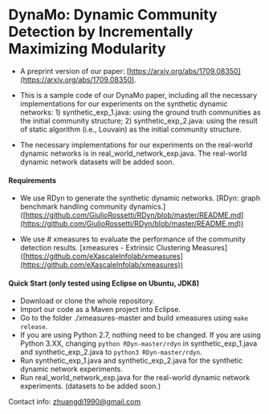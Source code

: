 # DynaMo: Dynamic Community Detection by Incrementally Maximizing Modularity

- A preprint version of our paper: [https://arxiv.org/abs/1709.08350](https://arxiv.org/abs/1709.08350).

- This is a sample code of our DynaMo paper, including all the necessary implementations for our experiments on the synthetic dynamic networks: 1) synthetic_exp_1.java: using the ground truth communities as the initial community structure; 2) synthetic_exp_2.java: using the result of static algorithm (i.e., Louvain) as the initial community structure.  

- The necessary implementations for our experiments on the real-world dynamic networks is in real_world_network_exp.java. The real-world dynamic network datasets will be added soon.  

#### Requirements
- We use RDyn to generate the synthetic dynamic networks. [RDyn: graph benchmark handling community dynamics.] ([https://github.com/GiulioRossetti/RDyn/blob/master/README.md](https://github.com/GiulioRossetti/RDyn/blob/master/README.md))  

- We use # xmeasures to evaluate the performance of the community detection results. [xmeasures - Extrinsic Clustering Measures] ([https://github.com/eXascaleInfolab/xmeasures](https://github.com/eXascaleInfolab/xmeasures))  

#### Quick Start (only tested using Eclipse on Ubuntu, JDK8)  

- Download or clone the whole repository.  
- Import our code as a Maven project into Eclipse.  
- Go to the folder ./xmeasures-master and build xmeasures using ```make release```.
- If you are using Python 2.7, nothing need to be changed. If you are using Python 3.XX, changing ``python RDyn-master/rdyn`` in synthetic_exp_1.java and synthetic_exp_2.java to ``python3 RDyn-master/rdyn``.
- Run synthetic_exp_1.java and synthetic_exp_2.java for the synthetic dynamic network experiments.
- Run real_world_network_exp.java for the real-world dynamic network experiments. (datasets to be added soon.)



Contact info: zhuangdi1990@gmail.com
